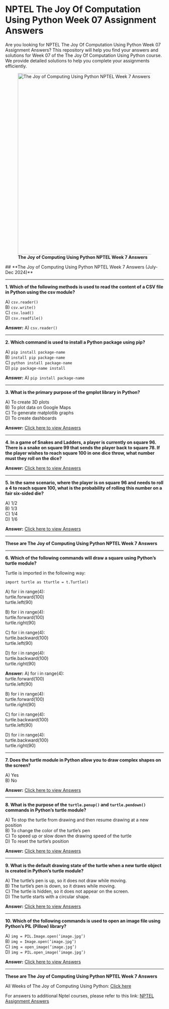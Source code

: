 # NPTEL The Joy Of Computation Using Python Week 07 Assignment Answers

Are you looking for NPTEL The Joy Of Computation Using Python Week 07 Assignment Answers? This repository will help you find your answers and solutions for Week 07 of the The Joy Of Computation Using Python course. We provide detailed solutions to help you complete your assignments efficiently.



<figure class="wp-block-image aligncenter size-large is-resized"><img decoding="async" width="1024" height="576" src="https://progiez.com/wp-content/uploads/2024/09/The-Joy-of-Computing-Using-Python-Nptel-Week-7-Assignment-Answer-and-solution-Swayam-Platform-image-1-1024x576.webp" alt="The Joy of Computing Using Python NPTEL Week 7 Answers (July-Dec 2024)
" class="wp-image-13552" title="The Joy of Computing Using Python NPTEL Week 7 Answers 1" srcset="https://progiez.com/wp-content/uploads/2024/09/The-Joy-of-Computing-Using-Python-Nptel-Week-7-Assignment-Answer-and-solution-Swayam-Platform-image-1-1024x576.webp 1024w, https://progiez.com/wp-content/uploads/2024/09/The-Joy-of-Computing-Using-Python-Nptel-Week-7-Assignment-Answer-and-solution-Swayam-Platform-image-1-300x169.webp 300w, https://progiez.com/wp-content/uploads/2024/09/The-Joy-of-Computing-Using-Python-Nptel-Week-7-Assignment-Answer-and-solution-Swayam-Platform-image-1-768x432.webp 768w, https://progiez.com/wp-content/uploads/2024/09/The-Joy-of-Computing-Using-Python-Nptel-Week-7-Assignment-Answer-and-solution-Swayam-Platform-image-1.webp 1280w" sizes="(max-width: 1024px) 100vw, 1024px"><figcaption class="wp-element-caption"><strong>The Joy of Computing Using Python NPTEL Week 7 Answers</strong></figcaption></figure>
## **The Joy of Computing Using Python NPTEL Week 7 Answers (July-Dec 2024)**

* * *

**1. Which of the following methods is used to read the content of a CSV file in Python using the csv module?**

A) `csv.reader()`  
B) `csv.write()`  
C) `csv.load()`  
D) `csv.readfile()`

**Answer:** A) `csv.reader()`

* * *

**2. Which command is used to install a Python package using pip?**

A) `pip install package-name`  
B) `install pip package-name`  
C) `python install package-name`  
D) `pip package-name install`

**Answer:** A) `pip install package-name`

* * *

**3. What is the primary purpose of the gmplot library in Python?**

A) To create 3D plots  
B) To plot data on Google Maps  
C) To generate matplotlib graphs  
D) To create dashboards

**Answer:** [Click here to view Answers](https://progiez.com/the-joy-of-computing-using-python-nptel-week-7-answers)

* * *

**4. In a game of Snakes and Ladders, a player is currently on square 96. There is a snake on square 99 that sends the player back to square 78. If the player wishes to reach square 100 in one dice throw, what number must they roll on the dice?**

**Answer:** [Click here to view Answers](https://progiez.com/the-joy-of-computing-using-python-nptel-week-7-answers)

* * *

**5. In the same scenario, where the player is on square 96 and needs to roll a 4 to reach square 100, what is the probability of rolling this number on a fair six-sided die?**

A) 1/2  
B) 1/3  
C) 1/4  
D) 1/6

**Answer:** [Click here to view Answers](https://progiez.com/the-joy-of-computing-using-python-nptel-week-7-answers)

* * *

**These are The Joy of Computing Using Python NPTEL Week 7 Answers**

* * *

**6. Which of the following commands will draw a square using Python’s turtle module?**

Turtle is imported in the following way:

    import turtle as tturtle = t.Turtle()

A) for i in range(4):  
turtle.forward(100)  
turtle.left(90)

B) for i in range(4):  
turtle.forward(100)  
turtle.right(90)

C) for i in range(4):  
turtle.backward(100)  
turtle.left(90)

D) for i in range(4):  
turtle.backward(100)  
turtle.right(90)

**Answer:** A) for i in range(4):  
turtle.forward(100)  
turtle.left(90)

B) for i in range(4):  
turtle.forward(100)  
turtle.right(90)

C) for i in range(4):  
turtle.backward(100)  
turtle.left(90)

D) for i in range(4):  
turtle.backward(100)  
turtle.right(90)

* * *

**7. Does the turtle module in Python allow you to draw complex shapes on the screen?**

A) Yes  
B) No

**Answer:** [Click here to view Answers](https://progiez.com/the-joy-of-computing-using-python-nptel-week-7-answers)

* * *

**8. What is the purpose of the `turtle.penup()` and `turtle.pendown()` commands in Python’s turtle module?**

A) To stop the turtle from drawing and then resume drawing at a new position  
B) To change the color of the turtle’s pen  
C) To speed up or slow down the drawing speed of the turtle  
D) To reset the turtle’s position

**Answer:** [Click here to view Answers](https://progiez.com/the-joy-of-computing-using-python-nptel-week-7-answers)

* * *

**9. What is the default drawing state of the turtle when a new turtle object is created in Python’s turtle module?**

A) The turtle’s pen is up, so it does not draw while moving.  
B) The turtle’s pen is down, so it draws while moving.  
C) The turtle is hidden, so it does not appear on the screen.  
D) The turtle starts with a circular shape.

**Answer:** [Click here to view Answers](https://progiez.com/the-joy-of-computing-using-python-nptel-week-7-answers)

* * *

**10. Which of the following commands is used to open an image file using Python’s PIL (Pillow) library?**

A) `img = PIL.Image.open(’image.jpg’)`  
B) `img = Image.open(’image.jpg’)`  
C) `img = open_image(’image.jpg’)`  
D) `img = PIL.open_image(’image.jpg’)`

**Answer:** [Click here to view Answers](https://progiez.com/the-joy-of-computing-using-python-nptel-week-7-answers)

* * *

**These are The Joy of Computing Using Python NPTEL Week 7 Answers**

All Weeks of The Joy of Computing Using Python: [Click here](https://progiez.com/nptel-assignment-answers/the-joy-of-computing-using-python/)

For answers to additional Nptel courses, please refer to this link: [NPTEL Assignment Answers](https://progiez.com/nptel-assignment-answers)
